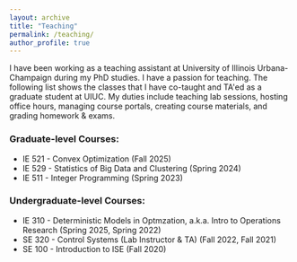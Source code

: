 ```yaml
---
layout: archive
title: "Teaching"
permalink: /teaching/
author_profile: true
---
```


I have been working as a teaching assistant at University of Illinois Urbana-Champaign during my PhD studies. I have a passion for teaching. The following list shows the classes that I have co-taught and TA'ed as a graduate student at UIUC. My duties include teaching lab sessions, hosting office hours, managing course portals, creating course materials, and grading homework & exams.
### Graduate-level Courses:
<ul>
  <li>IE 521 - Convex Optimization (Fall 2025)
  <li>IE 529 - Statistics of Big Data and Clustering (Spring 2024)</li>
  <li>IE 511 - Integer Programming (Spring 2023)</li>
</ul>


### Undergraduate-level Courses:
<ul>
  <li>IE 310 - Deterministic Models in Optmzation, a.k.a. Intro to Operations Research (Spring 2025, Spring 2022)</li>
  <li>SE 320 - Control Systems (Lab Instructor & TA) (Fall 2022, Fall 2021)</li>
  <li>SE 100 - Introduction to ISE (Fall 2020)</li>
</ul>
